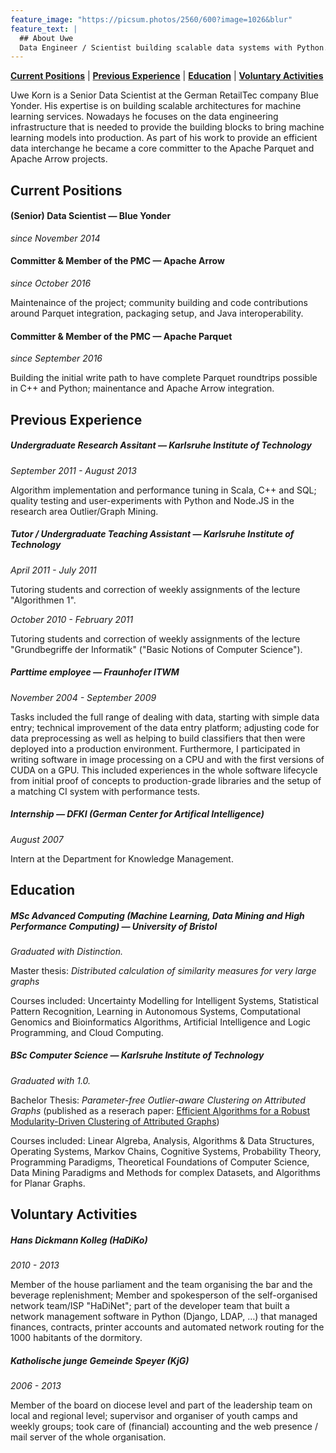 ```yaml
---
feature_image: "https://picsum.photos/2560/600?image=1026&blur"
feature_text: |
  ## About Uwe
  Data Engineer / Scientist building scalable data systems with Python.
---
```


**[Current Positions](#current-positions)** \| **[Previous Experience](#previous-experience)** \| **[Education](#education)** \| **[Voluntary Activities](#voluntary-activities)**

Uwe Korn is a Senior Data Scientist at the German RetailTec company Blue Yonder.
His expertise is on building scalable architectures for machine learning services.
Nowadays he focuses on the data engineering infrastructure that is needed to provide the building blocks to bring machine learning models into production.
As part of his work to provide an efficient data interchange he became a core committer to the Apache Parquet and Apache Arrow projects.

## Current Positions

#### (Senior) Data Scientist — Blue Yonder

*since November 2014*

#### Committer & Member of the PMC — Apache Arrow

*since October 2016*

Maintenaince of the project; community building and code contributions around Parquet integration, packaging setup, and Java interoperability.

#### Committer & Member of the PMC — Apache Parquet

*since September 2016*

Building the initial write path to have complete Parquet roundtrips possible in C++ and Python; mainentance and Apache Arrow integration.

## Previous Experience

##### Undergraduate Research Assitant — Karlsruhe Institute of Technology

*September 2011 - August 2013*

Algorithm implementation and performance tuning in Scala, C++ and SQL; quality testing and user-experiments with Python and Node.JS in the research area Outlier/Graph Mining.

##### Tutor / Undergraduate Teaching Assistant — Karlsruhe Institute of Technology

*April 2011 - July 2011*

Tutoring students and correction of weekly assignments of the lecture "Algorithmen 1".

*October 2010 - February 2011*

Tutoring students and correction of weekly assignments of the lecture "Grundbegriffe der Informatik" ("Basic Notions of Computer Science").

##### Parttime employee — Fraunhofer ITWM

*November 2004 - September 2009*

Tasks included the full range of dealing with data, starting with simple data entry; technical improvement of the data entry platform; adjusting code for data preprocessing as well as helping to build classifiers that then were deployed into a production environment. Furthermore, I participated in writing software in image processing on a CPU and with the first versions of CUDA on a GPU. This included experiences in the whole software lifecycle from initial proof of concepts to production-grade libraries and the setup of a matching CI system with performance tests.

##### Internship — DFKI (German Center for Artifical Intelligence)

*August 2007*

Intern at the Department for Knowledge Management.

## Education

##### MSc Advanced Computing (Machine Learning, Data Mining and High Performance Computing) — University of Bristol

*Graduated with Distinction.*

Master thesis: *Distributed calculation of similarity measures for very large graphs*

Courses included: Uncertainty Modelling for Intelligent Systems, Statistical Pattern Recognition, Learning in Autonomous Systems, Computational Genomics and Bioinformatics Algorithms, Artificial Intelligence and Logic Programming, and Cloud Computing.

##### BSc Computer Science — Karlsruhe Institute of Technology

*Graduated with 1.0.*

Bachelor Thesis: *Parameter-free Outlier-aware Clustering on Attributed Graphs* (published as a reserach paper: [Efficient Algorithms for a Robust Modularity-Driven Clustering of Attributed Graphs](https://epubs.siam.org/doi/abs/10.1137/1.9781611974010.12))

Courses included: Linear Algreba, Analysis, Algorithms & Data Structures, Operating Systems, Markov Chains, Cognitive Systems, Probability Theory, Programming Paradigms, Theoretical Foundations of Computer Science, Data Mining Paradigms and Methods for complex Datasets, and Algorithms for Planar Graphs.

## Voluntary Activities

##### Hans Dickmann Kolleg (HaDiKo)

*2010 - 2013*

Member of the house parliament and the team organising the bar and the beverage replenishment; Member and spokesperson of the self-organised network team/ISP "HaDiNet"; part of the developer team that built a network management software in Python (Django, LDAP, …) that managed finances, contracts, printer accounts and automated network routing for the 1000 habitants of the dormitory.

##### Katholische junge Gemeinde Speyer (KjG)

*2006 - 2013*

Member of the board on diocese level and part of the leadership team on local and regional level; supervisor and organiser of youth camps and weekly groups; took care of (financial) accounting and the web presence / mail server of the whole organisation.
